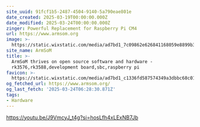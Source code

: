 ```yaml
---
site_uuid: 91fcf1b5-2487-4504-9140-5a790eae801e
date_created: 2025-03-19T00:00:00.000Z
date_modified: 2025-03-24T00:00:00.000Z
zinger: Powerful Replacement for Raspberry Pi CM4
url: https://www.armsom.org
image: >-
  https://static.wixstatic.com/media/ad7bd1_7c09862e626841168059e8899b310b91%7Emv2.jpg/v1/fit/w_2500,h_1330,al_c/ad7bd1_7c09862e626841168059e8899b310b91%7Emv2.jpg
site_name: ArmSoM
title: >-
  ArmSoM thrives on open source software and hardware -
  rk3576,rk3588,development board,sbc,raspberry pi
favicon: >-
  https://static.wixstatic.com/media/ad7bd1_c1336fd587574349a3dbbc68c0119aba%7Emv2.png/v1/fill/w_192%2Ch_192%2Clg_1%2Cusm_0.66_1.00_0.01/ad7bd1_c1336fd587574349a3dbbc68c0119aba%7Emv2.png
og_fetched_url: https://www.armsom.org/
og_last_fetch: '2025-03-24T06:28:30.871Z'
tags:
- Hardware
---
```


https://youtu.be/J9VmcyJ_t4g?si=hosLfh4xLExNB7Jb